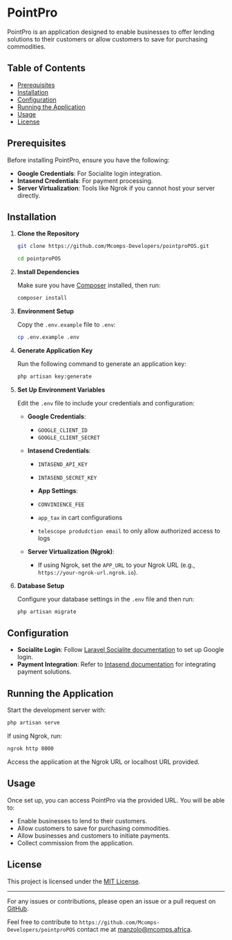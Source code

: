
# PointPro

PointPro is an application designed to enable businesses to offer lending solutions to their customers or allow customers to save for purchasing commodities.

## Table of Contents
- [Prerequisites](#prerequisites)
- [Installation](#installation)
- [Configuration](#configuration)
- [Running the Application](#running-the-application)
- [Usage](#usage)
- [License](#license)

## Prerequisites

Before installing PointPro, ensure you have the following:

- **Google Credentials**: For Socialite login integration.
- **Intasend Credentials**: For payment processing.
- **Server Virtualization**: Tools like Ngrok if you cannot host your server directly.

## Installation

1. **Clone the Repository**

   ```bash
   git clone https://github.com/Mcomps-Developers/pointproPOS.git

   cd pointproPOS
   ```

2. **Install Dependencies**

   Make sure you have [Composer](https://getcomposer.org/) installed, then run:

   ```bash
   composer install
   ```

3. **Environment Setup**

   Copy the `.env.example` file to `.env`:

   ```bash
   cp .env.example .env
   ```

4. **Generate Application Key**

   Run the following command to generate an application key:

   ```bash
   php artisan key:generate
   ```

5. **Set Up Environment Variables**

   Edit the `.env` file to include your credentials and configuration:

   - **Google Credentials**:
     - `GOOGLE_CLIENT_ID`
     - `GOOGLE_CLIENT_SECRET`
   
   - **Intasend Credentials**:
     - `INTASEND_API_KEY`
     - `INTASEND_SECRET_KEY`

     - **App Settings**:
     - `CONVINIENCE_FEE`
     - `app_tax` in cart configurations
     - `telescope produdction email` to only allow authorized access to logs
   
   - **Server Virtualization (Ngrok)**:
     - If using Ngrok, set the `APP_URL` to your Ngrok URL (e.g., `https://your-ngrok-url.ngrok.io`).

6. **Database Setup**

   Configure your database settings in the `.env` file and then run:

   ```bash
   php artisan migrate
   ```

## Configuration

- **Socialite Login**: Follow [Laravel Socialite documentation](https://laravel.com/docs/10.x/socialite) to set up Google login.
- **Payment Integration**: Refer to [Intasend documentation](https://docs.intasend.com/) for integrating payment solutions.

## Running the Application

Start the development server with:

```bash
php artisan serve
```

If using Ngrok, run:

```bash
ngrok http 8000
```

Access the application at the Ngrok URL or localhost URL provided.

## Usage

Once set up, you can access PointPro via the provided URL. You will be able to:
- Enable businesses to lend to their customers.
- Allow customers to save for purchasing commodities.
- Allow businesses and customers to initiate payments.
- Collect commission from the application.

## License

This project is licensed under the [MIT License](LICENSE).

---

For any issues or contributions, please open an issue or a pull request on [GitHub](https://github.com/Mcomps-Developers/pointproPOS).


Feel free to contribute to  `https://github.com/Mcomps-Developers/pointproPOS` contact me at [manzolo@mcomps.africa](mailto:manzolo@mcomps.africa).